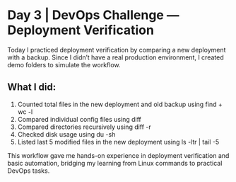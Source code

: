 # Day 3 | DevOps Challenge — Deployment Verification

Today I practiced deployment verification by comparing a new deployment with a backup. Since I didn’t have a real production environment, I created demo folders to simulate the workflow.

## What I did:

1. Counted total files in the new deployment and old backup using find + wc -l
2. Compared individual config files using diff
3. Compared directories recursively using diff -r
4. Checked disk usage using du -sh
5. Listed last 5 modified files in the new deployment using ls -ltr | tail -5

This workflow gave me hands-on experience in deployment verification and basic automation, bridging my learning from Linux commands to practical DevOps tasks.
